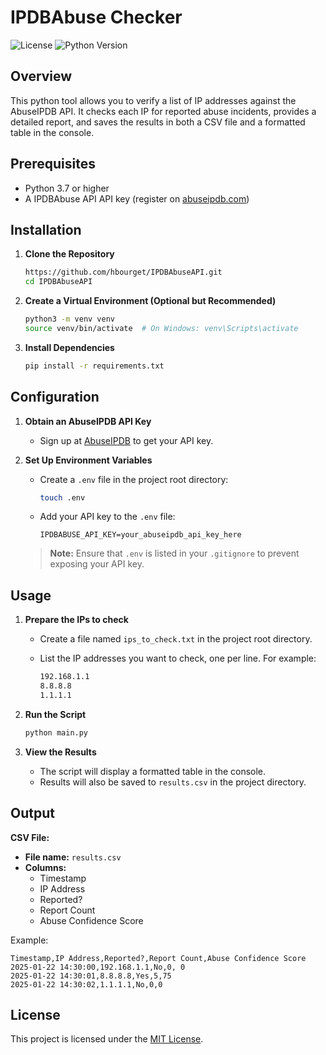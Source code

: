 # IPDBAbuse Checker

![License](https://img.shields.io/badge/license-MIT-blue.svg)
![Python Version](https://img.shields.io/badge/python-3.7%2B-purple.svg)

## Overview

This python tool allows you to verify a list of IP addresses against the AbuseIPDB API. It checks each IP for reported abuse incidents, provides a detailed report, and saves the results in both a CSV file and a formatted table in the console.

## Prerequisites

- Python 3.7 or higher
- A IPDBAbuse API API key (register on [abuseipdb.com](https://www.abuseipdb.com/))

## Installation

1. **Clone the Repository**

   ```bash
   https://github.com/hbourget/IPDBAbuseAPI.git
   cd IPDBAbuseAPI
   ```

2. **Create a Virtual Environment (Optional but Recommended)**

   ```bash
   python3 -m venv venv
   source venv/bin/activate  # On Windows: venv\Scripts\activate
   ```

3. **Install Dependencies**

   ```bash
   pip install -r requirements.txt
   ```

## Configuration

1. **Obtain an AbuseIPDB API Key**

   - Sign up at [AbuseIPDB](https://www.abuseipdb.com/) to get your API key.

2. **Set Up Environment Variables**

   - Create a `.env` file in the project root directory:

     ```bash
     touch .env
     ```

   - Add your API key to the `.env` file:

     ```env
     IPDBABUSE_API_KEY=your_abuseipdb_api_key_here
     ```

   > **Note:** Ensure that `.env` is listed in your `.gitignore` to prevent exposing your API key.

## Usage

1. **Prepare the IPs to check**

   - Create a file named `ips_to_check.txt` in the project root directory.
   - List the IP addresses you want to check, one per line. For example:

     ```txt
     192.168.1.1
     8.8.8.8
     1.1.1.1
     ```

2. **Run the Script**

   ```bash
   python main.py
   ```

3. **View the Results**

   - The script will display a formatted table in the console.
   - Results will also be saved to `results.csv` in the project directory.

## Output

 **CSV File:**

   - **File name:** `results.csv`
   - **Columns:**
     - Timestamp
     - IP Address
     - Reported?
     - Report Count
     - Abuse Confidence Score

   Example:

   ```csv
   Timestamp,IP Address,Reported?,Report Count,Abuse Confidence Score
   2025-01-22 14:30:00,192.168.1.1,No,0, 0
   2025-01-22 14:30:01,8.8.8.8,Yes,5,75
   2025-01-22 14:30:02,1.1.1.1,No,0,0
   ```

## License

This project is licensed under the [MIT License](LICENSE).

